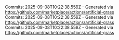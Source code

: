 Commits: 2025-09-08T10:22:38.559Z - Generated via https://github.com/marketplace/actions/artificial-grass
<br>
Commits: 2025-09-08T10:22:38.559Z - Generated via https://github.com/marketplace/actions/artificial-grass
<br>
Commits: 2025-09-08T10:22:38.559Z - Generated via https://github.com/marketplace/actions/artificial-grass
<br>
